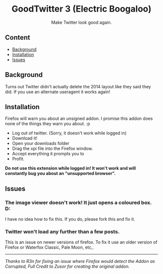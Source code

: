 <div align="center">
  <h1>GoodTwitter 3 (Electric Boogaloo)</h1>

  Make Twitter look good again.

</div>

## Content
- [Background](#background)
- [Installation](#installation)
- [Issues](#issues)


## Background
Turns out Twitter didn't actually delete the 2014 layout like they said they did. If you use an alternate useragent it works again!

## Installation
Firefox will warn you about an unsigned addon. I promise this addon does none of the things they warn you about. :p

- Log out of twitter. (Sorry, it doesn't work while logged in)
- Download it!
- Open your downloads folder
- Drag the xpi file into the Firefox window.
- Accept everything it prompts you to
- Profit.

**Do not use this extension while logged in! It won't work and will constantly bug you about an "unsupported browser".**

## Issues
### The image viewer doesn't work! It just opens a coloured box. D:
I have no idea how to fix this. If you do, please fork this and fix it.

### Twitter won't load any further than a few posts.
This is an issue on newer versions of firefox. To fix it use an older version of Firefox or Waterfox Classic, Pale Moon, etc,.


---


*Thanks to R3n for fixing an issue where Firefox would detect the Addon as Corrupted, Full Credit to Zusor for creating the original addon.*

